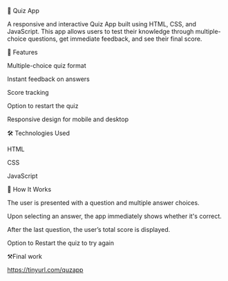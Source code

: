 🧠 Quiz App

A responsive and interactive Quiz App built using HTML, CSS, and JavaScript. This app allows users to test their knowledge through multiple-choice questions, get immediate feedback, and see their final score.



🚀 Features

Multiple-choice quiz format

Instant feedback on answers

Score tracking

Option to restart the quiz

Responsive design for mobile and desktop



🛠️ Technologies Used

HTML

CSS

JavaScript 



🧩 How It Works

The user is presented with a question and multiple answer choices.

Upon selecting an answer, the app immediately shows whether it's correct.

After the last question, the user’s total score is displayed.

Option to Restart the quiz to try again



⚒️Final work

https://tinyurl.com/quzapp
